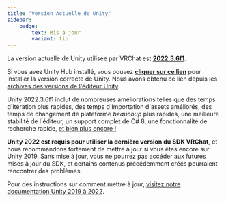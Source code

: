 ```yaml
---
title: "Version Actuelle de Unity"
sidebar:
    badge: 
        text: Mis à jour
        variant: tip
---
```


La version actuelle de Unity utilisée par VRChat est [**2022.3.6f1**](https://unity.com/releases/editor/whats-new/2022.3.6).

Si vous avez Unity Hub installé, vous pouvez [**cliquer sur ce lien**](unityhub://2022.3.6f1/b9e6e7e9fa2d) pour installer la version correcte de Unity. Nous avons obtenu ce lien depuis les [archives des versions de l'éditeur Unity](https://unity.com/releases/editor/archive).

Unity 2022.3.6f1 inclut de nombreuses améliorations telles que des temps d'itération plus rapides, des temps d'importation d'assets améliorés, des temps de changement de plateforme *beaucoup* plus rapides, une meilleure stabilité de l'éditeur, un support complet de C# 8, une fonctionnalité de recherche rapide, [et bien plus encore !](https://unity.com/releases/lts)

**Unity 2022 est requis pour utiliser la dernière version du SDK VRChat**, et nous recommandons fortement de mettre à jour si vous êtes encore sur Unity 2019. Sans mise à jour, vous ne pourrez pas accéder aux futures mises à jour du SDK, et certains contenus précédemment créés pourraient rencontrer des problèmes.

Pour des instructions sur comment mettre à jour, [visitez notre documentation Unity 2019 à 2022](/sdk/upgrade/unity-2022).
